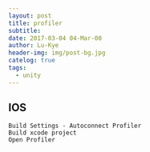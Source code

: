 ```yaml
---
layout: post
title: profiler
subtitle: 
date: 2017-03-04 04-Mar-00
author: Lu-Kye
header-img: img/post-bg.jpg
catelog: true
tags: 
  - unity
---
```

## IOS
```
Build Settings - Autoconnect Profiler
Build xcode project
Open Profiler
```
